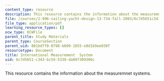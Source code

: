 ```yaml
---
content_type: resource
description: This resource contains the information about the measuremnet systems.
file: /courses/2-996-sailing-yacht-design-13-734-fall-2003/6c7d5651c343bc595339da09f309306c_ims_rule_book.pdf
file_type: application/pdf
learning_resource_types: []
ocw_type: OCWFile
parent_title: Study Materials
parent_type: CourseSection
parent_uid: 881bdff8-0798-b609-1855-e8d1b9ee038f
resourcetype: Document
title: International Measurement  System
uid: 6c7d5651-c343-bc59-5339-da09f309306c
---
```

This resource contains the information about the measuremnet systems.

